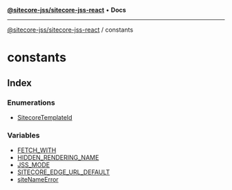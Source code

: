[**@sitecore-jss/sitecore-jss-react**](../../README.md) • **Docs**

***

[@sitecore-jss/sitecore-jss-react](../../README.md) / constants

# constants

## Index

### Enumerations

- [SitecoreTemplateId](enumerations/SitecoreTemplateId.md)

### Variables

- [FETCH\_WITH](variables/FETCH_WITH.md)
- [HIDDEN\_RENDERING\_NAME](variables/HIDDEN_RENDERING_NAME.md)
- [JSS\_MODE](variables/JSS_MODE.md)
- [SITECORE\_EDGE\_URL\_DEFAULT](variables/SITECORE_EDGE_URL_DEFAULT.md)
- [siteNameError](variables/siteNameError.md)
